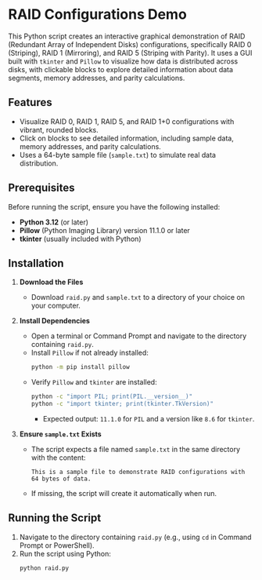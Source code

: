 # RAID Configurations Demo

This Python script creates an interactive graphical demonstration of RAID (Redundant Array of Independent Disks) configurations, specifically RAID 0 (Striping), RAID 1 (Mirroring), and RAID 5 (Striping with Parity). It uses a GUI built with `tkinter` and `Pillow` to visualize how data is distributed across disks, with clickable blocks to explore detailed information about data segments, memory addresses, and parity calculations.

## Features
- Visualize RAID 0, RAID 1, RAID 5, and RAID 1+0 configurations with vibrant, rounded blocks.
- Click on blocks to see detailed information, including sample data, memory addresses, and parity calculations.
- Uses a 64-byte sample file (`sample.txt`) to simulate real data distribution.

## Prerequisites
Before running the script, ensure you have the following installed:

- **Python 3.12** (or later)
- **Pillow** (Python Imaging Library) version 11.1.0 or later
- **tkinter** (usually included with Python)

## Installation

1. **Download the Files**
   - Download `raid.py` and `sample.txt` to a directory of your choice on your computer.

2. **Install Dependencies**
   - Open a terminal or Command Prompt and navigate to the directory containing `raid.py`.
   - Install `Pillow` if not already installed:
     ```bash
     python -m pip install pillow
     ```
   - Verify `Pillow` and `tkinter` are installed:
     ```bash
     python -c "import PIL; print(PIL.__version__)"
     python -c "import tkinter; print(tkinter.TkVersion)"
     ```
     - Expected output: `11.1.0` for `PIL` and a version like `8.6` for `tkinter`.

3. **Ensure `sample.txt` Exists**
   - The script expects a file named `sample.txt` in the same directory with the content:
     ```
     This is a sample file to demonstrate RAID configurations with 64 bytes of data.
     ```
   - If missing, the script will create it automatically when run.

## Running the Script

1. Navigate to the directory containing `raid.py` (e.g., using `cd` in Command Prompt or PowerShell).
2. Run the script using Python:
   ```bash
   python raid.py